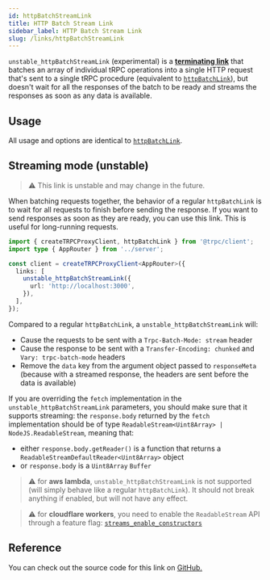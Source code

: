 ```yaml
---
id: httpBatchStreamLink
title: HTTP Batch Stream Link
sidebar_label: HTTP Batch Stream Link
slug: /links/httpBatchStreamLink
---
```


`unstable_httpBatchStreamLink` (experimental) is a [**terminating link**](./index.md#the-terminating-link) that batches an array of individual tRPC operations into a single HTTP request that's sent to a single tRPC procedure (equivalent to [`httpBatchLink`](./httpBatchLink.md)), but doesn't wait for all the responses of the batch to be ready and streams the responses as soon as any data is available.

## Usage

All usage and options are identical to [`httpBatchLink`](./httpBatchLink.md).

## Streaming mode (unstable)

> ⚠️ This link is unstable and may change in the future.

When batching requests together, the behavior of a regular `httpBatchLink` is to wait for all requests to finish before sending the response. If you want to send responses as soon as they are ready, you can use this link. This is useful for long-running requests.

```ts title="client/index.ts"
import { createTRPCProxyClient, httpBatchLink } from '@trpc/client';
import type { AppRouter } from '../server';

const client = createTRPCProxyClient<AppRouter>({
  links: [
    unstable_httpBatchStreamLink({
      url: 'http://localhost:3000',
    }),
  ],
});
```

Compared to a regular `httpBatchLink`, a `unstable_httpBatchStreamLink` will:

- Cause the requests to be sent with a `Trpc-Batch-Mode: stream` header
- Cause the response to be sent with a `Transfer-Encoding: chunked` and `Vary: trpc-batch-mode` headers
- Remove the `data` key from the argument object passed to `responseMeta` (because with a streamed response, the headers are sent before the data is available)

If you are overriding the `fetch` implementation in the `unstable_httpBatchStreamLink` parameters, you should make sure that it supports streaming: the `response.body` returned by the `fetch` implementation should be of type `ReadableStream<Uint8Array> | NodeJS.ReadableStream`, meaning that:

- either `response.body.getReader()` is a function that returns a `ReadableStreamDefaultReader<Uint8Array>` object
- or `response.body` is a `Uint8Array` `Buffer`

> ⚠️ for **aws lambda**, `unstable_httpBatchStreamLink` is not supported (will simply behave like a regular `httpBatchLink`). It should not break anything if enabled, but will not have any effect.

> ⚠️ for **cloudflare workers**, you need to enable the `ReadableStream` API through a feature flag: [`streams_enable_constructors`](https://developers.cloudflare.com/workers/platform/compatibility-dates#streams-constructors)

## Reference

You can check out the source code for this link on [GitHub.](https://github.com/trpc/trpc/blob/main/packages/client/src/links/httpBatchStreamLink.ts)
